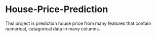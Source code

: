 # House-Price-Prediction
Thsi project is prediction house price from many features that contain numerical, catagorical data in many columns.
